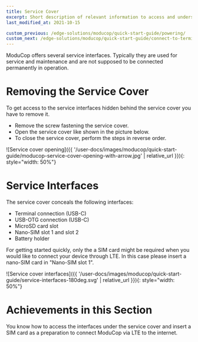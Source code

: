 ```yaml
---
title: Service Cover 
excerpt: Short description of relevant information to access and understand the service cover interfaces
last_modified_at: 2021-10-15

custom_previous: /edge-solutions/moducop/quick-start-guide/powering/
custom_next: /edge-solutions/moducop/quick-start-guide/connect-to-terminal/
---
```


ModuCop offers several service interfaces. Typically they are used for service and maintenance and are not supposed to be connected permanently in operation. 

# Removing the Service Cover
To get access to the service interfaces hidden behind the service cover you have to remove it. 

* Remove the screw fastening the service cover.
* Open the service cover like shown in the picture below.
* To close the service cover, perform the steps in reverse order.

![Service cover opening]({{ '/user-docs/images/moducop/quick-start-guide/moducop-service-cover-opening-with-arrow.jpg' | relative_url }}){: style="width: 50%"}

# Service Interfaces
The service cover conceals the following interfaces: 

* Terminal connection (USB-C)
* USB-OTG connection (USB-C)
* MicroSD card slot
* Nano-SIM slot 1 and slot 2
* Battery holder

For getting started quickly, only the a SIM card might be required when you would like to connect your device through LTE. 
In this case please insert a nano-SIM card in "Nano-SIM slot 1".

![Service cover interfaces]({{ '/user-docs/images/moducop/quick-start-guide/service-interfaces-180deg.svg' | relative_url }}){: style="width: 50%"}

# Achievements in this Section
You know how to access the interfaces under the service cover and insert a SIM card as a preparation to connect ModuCop via LTE to the internet.

